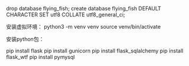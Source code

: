 
drop database flying_fish;
create database flying_fish DEFAULT CHARACTER SET utf8 COLLATE utf8_general_ci;

安装虚拟环境：
python3 -m venv venv
source venv/bin/activate

安装python包：

pip install flask
pip install gunicorn
pip install flask_sqlalchemy
pip install flask_wtf
pip install pymysql


